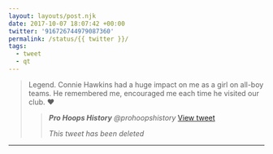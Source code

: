 ```yaml
---
layout: layouts/post.njk
date: 2017-10-07 18:07:42 +00:00
twitter: '916726744979087360'
permalink: /status/{{ twitter }}/
tags: 
  - tweet
  - qt
---
```


> Legend. Connie Hawkins had a huge impact on me as a girl on all-boy teams. He remembered me, encouraged me each time he visited our club. ❤️ 
> 
> > <cite>**Pro Hoops History** @prohoopshistory</cite> [View tweet](https://twitter.com/prohoopshistory/status/916642456078229504)
> > 
> > _This tweet has been deleted_

---
